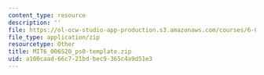 ```yaml
---
content_type: resource
description: ''
file: https://ol-ocw-studio-app-production.s3.amazonaws.com/courses/6-006-introduction-to-algorithms-spring-2020/a100caad66c721bdbec9365c4a9d51e3_MIT6_006S20_ps0-template.zip
file_type: application/zip
resourcetype: Other
title: MIT6_006S20_ps0-template.zip
uid: a100caad-66c7-21bd-bec9-365c4a9d51e3
---
```

